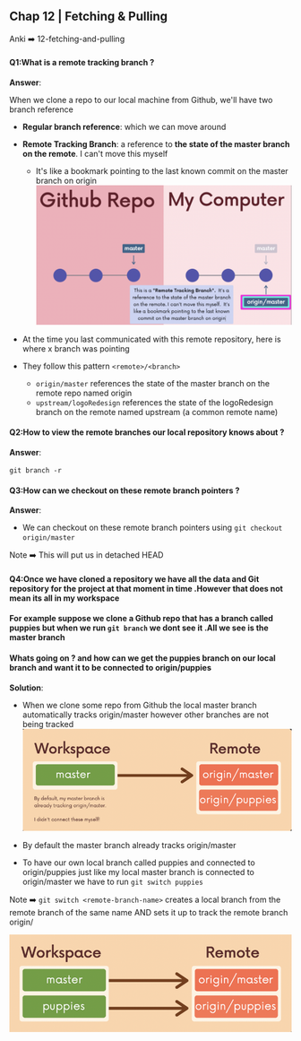 ## Chap 12 | Fetching & Pulling

Anki ➡️ 12-fetching-and-pulling

#### Q1:What is a remote tracking branch ? 

**Answer**:

When we clone a repo to our local machine from Github, we'll have two branch reference

- **Regular branch reference**: which we can move around
- **Remote Tracking Branch**: a reference to **the state of the master branch on the remote**. I can't move this myself
  - It's like a bookmark pointing to the last known commit on the master branch on origin![zz-remote-tracking-branch](../../Assets/zz-remote-tracking-branch.png)

- At the time you last communicated with this remote repository, here is where x branch was pointing
- They follow this pattern `<remote>/<branch>`
  - `origin/master` references the state of the master branch on the remote repo named origin
  - `upstream/logoRedesign` references the state of the logoRedesign branch on the remote named upstream (a common remote name)

#### Q2:How to view the remote branches our local repository knows about ? 

**Answer**:

`git branch -r`

#### Q3:How can we checkout on these remote branch pointers ? 

**Answer**:

- We can checkout on these remote branch pointers using `git checkout origin/master`

Note ➡️ This will put us in detached HEAD

#### Q4:Once we have cloned a repository we have all the data and Git repository for the project at that moment in time .However that does not mean its all in my workspace 

#### For example suppose we clone a Github repo that has a branch called puppies but when we run `git branch` we dont see it .All we see is the master branch 

#### Whats going on ? and how can we get the puppies branch on our local branch and want it to be connected to origin/puppies 

**Solution**:

- When we clone some repo from Github the local master branch automatically tracks origin/master however other branches are not being tracked ![z-local-remote-tracking-1](../../Assets/z-local-remote-tracking-1.png)

- By default the master branch already tracks origin/master
- To have our own local branch called puppies and connected to origin/puppies just like my local master branch is connected to origin/master we have to run `git switch puppies`

Note ➡️ `git switch <remote-branch-name>` creates a local branch from the remote branch of the same name AND sets it up to track the remote branch origin/<remote-branch-name> 

![z-local-remote-tracking-2](../../Assets/z-local-remote-tracking-2.png)
